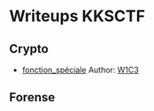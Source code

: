 
# Writeups KKSCTF

## Crypto

- [fonction_spéciale]() Author: [W1C3](https://twitter.com/Josewice7)

## Forense

